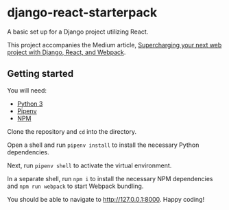 # django-react-starterpack
A basic set up for a Django project utilizing React.

This project accompanies the Medium article, [Supercharging your next web project with Django, React, and Webpack](https://medium.com/@kkworden/supercharging-your-next-web-project-with-django-react-and-webpack-65b015a8831f).

## Getting started
You will need:
* [Python 3](https://www.python.org/downloads/)
* [Pipenv](https://github.com/pypa/pipenv)
* [NPM](https://www.npmjs.com/get-npm)

Clone the repository and `cd` into the directory.

Open a shell and run `pipenv install` to install the necessary Python dependencies.

Next, run `pipenv shell` to activate the virtual environment.

In a separate shell, run `npm i` to install the necessary NPM dependencies and `npm run webpack` to start Webpack bundling.

You should be able to navigate to http://127.0.0.1:8000. Happy coding!

